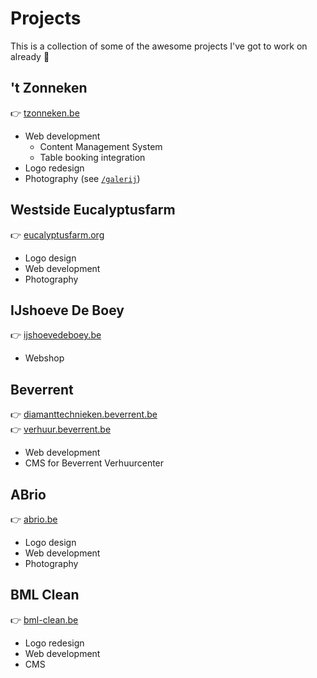 # Projects

This is a collection of some of the awesome projects I've got to work on already 🚀

## 't Zonneken

👉 [tzonneken.be](https://tzonneken.be)

-   Web development
    -   Content Management System
    -   Table booking integration
-   Logo redesign
-   Photography (see [`/galerij`](https://tzonneken.be/galerij))

## Westside Eucalyptusfarm

👉 [eucalyptusfarm.org](https://eucalyptusfarm.org)

-   Logo design
-   Web development
-   Photography

## IJshoeve De Boey

👉 [ijshoevedeboey.be](https://ijshoevedeboey.be)

-   Webshop

## Beverrent

👉 [diamanttechnieken.beverrent.be](https://diamanttechnieken.beverrent.be) \
👉 [verhuur.beverrent.be](https://verhuur.beverrent.be)

-   Web development
-   CMS for Beverrent Verhuurcenter

## ABrio

👉 [abrio.be](https://abrio.be)

-   Logo design
-   Web development
-   Photography

## BML Clean

👉 [bml-clean.be](https://bml-clean.be)

-   Logo redesign
-   Web development
-   CMS
